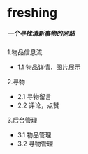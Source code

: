 # freshing
##### 一个寻找清新事物的网站


1.物品信息流
- 1.1 物品详情，图片展示

2.寻物
- 2.1 寻物留言
- 2.2 评论，点赞

3.后台管理

- 3.1 物品管理
- 3.2 寻物管理
